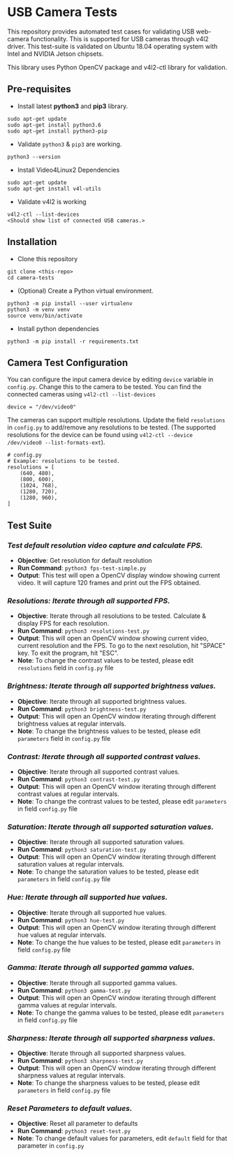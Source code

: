 # USB Camera Tests
This repository provides automated test cases for validating USB web-camera functionality. This is supported for USB cameras through v4l2 driver. This test-suite is validated on Ubuntu 18.04 operating system with Intel and NVIDIA Jetson chipsets.

This library uses Python OpenCV package and v4l2-ctl library for validation. 

## Pre-requisites

* Install latest **python3** and **pip3** library.
```
sudo apt-get update
sudo apt-get install python3.6
sudo apt-get install python3-pip
```

* Validate ```python3``` & ```pip3``` are working. 
```
python3 --version
```

* Install Video4Linux2 Dependencies
```
sudo apt-get update
sudo apt-get install v4l-utils
```

* Validate v4l2 is working
```
v4l2-ctl --list-devices
<Should show list of connected USB cameras.>
```

## Installation
* Clone this repository
```
git clone <this-repo>
cd camera-tests
```

* (Optional) Create a Python virtual environment.
```
python3 -m pip install --user virtualenv
python3 -m venv venv
source venv/bin/activate
``` 

* Install python dependencies 
```
python3 -m pip install -r requirements.txt
```

## Camera Test Configuration
You can configure the input camera device by editing `device` variable in `config.py`. Change this to the camera to be tested. You can find the connected cameras using `v4l2-ctl --list-devices`
```
device = "/dev/video0"
```

The cameras can support multiple resolutions. Update the field `resolutions` in `config.py` to add/remove any resolutions to be tested. (The supported resolutions for the device can be found using `v4l2-ctl --device /dev/video0 --list-formats-ext`).

```
# config.py
# Example: resolutions to be tested.
resolutions = [
    (640, 480),
    (800, 600),
    (1024, 768),
    (1280, 720),
    (1280, 960),
]
```


## Test Suite
### *Test default resolution video capture and calculate FPS.*
* **Objective**: Get resolution for default resolution
* **Run Command**: `python3 fps-test-simple.py`
* **Output**: This test will open a OpenCV display window showing current video. It will capture 120 frames and print out the FPS obtained. 


### *Resolutions: Iterate through all supported FPS.*
* **Objective**: Iterate through all resolutions to be tested. Calculate & display FPS for each resolution.  
* **Run Command**: `python3 resolutions-test.py` 
* **Output**: This will open an OpenCV window showing current video, current resolution and the FPS. To go to the next resolution, hit "SPACE" key. To exit the program, hit "ESC".
* **Note**: To change the contrast values to be tested, please edit `resolutions` field in `config.py` file

### *Brightness: Iterate through all supported brightness values.*
* **Objective**: Iterate through all supported brightness values.   
* **Run Command**: `python3 brightness-test.py` 
* **Output**: This will open an OpenCV window iterating through different brightness values at regular intervals.
* **Note**: To change the brightness values to be tested, please edit `parameters` field in `config.py` file

### *Contrast: Iterate through all supported contrast values.*
* **Objective**: Iterate through all supported contrast values.   
* **Run Command**: `python3 contrast-test.py` 
* **Output**: This will open an OpenCV window iterating through different contrast values at regular intervals.
* **Note**: To change the contrast values to be tested, please edit `parameters` in field `config.py` file

### *Saturation: Iterate through all supported saturation values.*
* **Objective**: Iterate through all supported saturation values.   
* **Run Command**: `python3 saturation-test.py` 
* **Output**: This will open an OpenCV window iterating through different saturation values at regular intervals.
* **Note**: To change the saturation values to be tested, please edit `parameters` in field `config.py` file

### *Hue: Iterate through all supported hue values.*
* **Objective**: Iterate through all supported hue values.   
* **Run Command**: `python3 hue-test.py` 
* **Output**: This will open an OpenCV window iterating through different hue values at regular intervals.
* **Note**: To change the hue values to be tested, please edit `parameters` in field `config.py` file

### *Gamma: Iterate through all supported gamma values.*
* **Objective**: Iterate through all supported gamma values.   
* **Run Command**: `python3 gamma-test.py` 
* **Output**: This will open an OpenCV window iterating through different gamma values at regular intervals.
* **Note**: To change the gamma values to be tested, please edit `parameters` in field `config.py` file

### *Sharpness: Iterate through all supported sharpness values.*
* **Objective**: Iterate through all supported sharpness values.   
* **Run Command**: `python3 sharpness-test.py` 
* **Output**: This will open an OpenCV window iterating through different sharpness values at regular intervals.
* **Note**: To change the sharpness values to be tested, please edit `parameters` in field `config.py` file

### *Reset Parameters to default values.*
* **Objective**: Reset all parameter to defaults
* **Run Command**: `python3 reset-test.py`
* **Note**: To change default values for parameters, edit `default` field for that parameter in `config.py`
 

